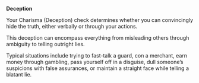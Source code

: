 __**Deception**__

Your Charisma (Deception) check determines whether you can convincingly hide the truth, either verbally or through your actions.

This deception can encompass everything from misleading others through ambiguity to telling outright lies. 

Typical situations include trying to fast-talk a guard, con a merchant, earn money through gambling, pass yourself off in a disguise, dull someone’s suspicions with false assurances, or maintain a straight face while telling a blatant lie.
